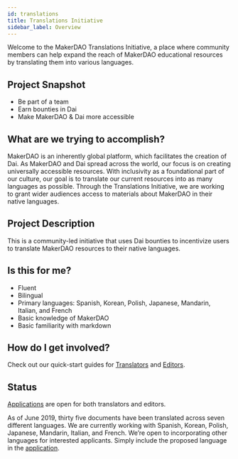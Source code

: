 ```yaml
---
id: translations
title: Translations Initiative
sidebar_label: Overview
---
```


Welcome to the MakerDAO Translations Initiative, a place where community members can help expand the reach of MakerDAO educational resources by translating them into various languages.

## Project Snapshot

- Be part of a team
- Earn bounties in Dai
- Make MakerDAO & Dai more accessible

## What are we trying to accomplish?

MakerDAO is an inherently global platform, which facilitates the creation of Dai. As MakerDAO and Dai spread across the world, our focus is on creating universally accessible resources. With inclusivity as a foundational part of our culture, our goal is to translate our current resources into as many languages as possible. Through the Translations Initiative, we are working to grant wider audiences access to materials about MakerDAO in their native languages.

## Project Description

This is a community-led initiative that uses Dai bounties to incentivize users to translate MakerDAO resources to their native languages.

## Is this for me?

- Fluent
- Bilingual
- Primary languages: Spanish, Korean, Polish, Japanese, Mandarin, Italian, and French
- Basic knowledge of MakerDAO
- Basic familiarity with markdown

## How do I get involved?

Check out our quick-start guides for [Translators](./translations/translator-quick-start-guide.md) and [Editors](./translations/editor-quick-start-guide.md).

## Status

[Applications](https://airtable.com/shr415iT3e8S8nuzS) are open for both translators and editors.

As of June 2019, thirty five documents have been translated across seven different languages. We are currently working with Spanish, Korean, Polish, Japanese, Mandarin, Italian, and French. We’re open to incorporating other languages for interested applicants. Simply include the proposed language in the [application](https://airtable.com/shr415iT3e8S8nuzS).
